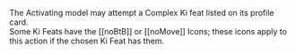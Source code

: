 The Activating model may attempt a Complex Ki feat listed on its profile card.  
Some Ki Feats have the [[noBtB]] or [[noMove]] Icons; these icons apply to this action if the chosen Ki Feat has them.